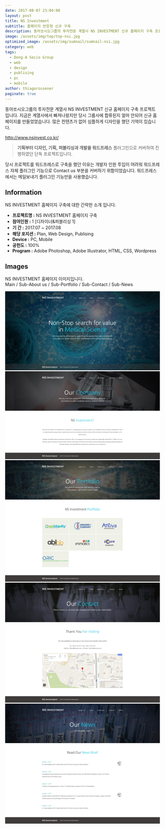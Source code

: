 ```yaml
---
date: 2017-08-07 23:04:08
layout: post
title: NS Investment
subtitle: 홈페이지 반응형 신규 구축
description: 동아쏘시오그룹의 투자전문 계열사 NS INVESTMENT 신규 홈페이지 구축 프로젝트 입니다.
image: /assets/img/top/top-nsi.jpg
optimized_image: /assets/img/sumnail/sumnail-nsi.jpg
category: web
tags:
  - Dong-A Socio Group
  - web
  - design
  - publising
  - pc
  - mobile
author: thiagorossener
paginate: true
---
```


<link rel="stylesheet" href="/assets/css/slick.css">
<link rel="stylesheet" href="/assets/css/slick-theme.css">


동아쏘시오그룹의 투자전문 계열사 NS INVESTMENT 신규 홈페이지 구축 프로젝트 입니다.
지금은 계열사에서 빠져나왔지만 당시 그룹사에 합류된지 얼마 안되어 신규 홈페이지를 만들었었습니다. 
많은 컨텐츠가 없어 심플하게 디자인을 했던 기억이 있습니다.


<a href="http://www.nsinvest.co.kr/" target="_blank">http://www.nsinvest.co.kr/</a>


> **기획부터 디자인, 기획, 퍼블리싱과 개발을 워드프레스** 플러그인으로 커버하여 진행하였던 단독 프로젝트입니다.

당시 프로젝트를 워드프레스로 구축을 했던 이유는 개발자 인원 투입이 어려워 워드프레스 자체 플러그인 기능으로 Contact us 부분을 커버하기 위함이었습니다.
워드프레스에서는 메일보내기 플러그인 기능만을 사용했습니다.



<!--page-->

## Information

NS INVESTMENT 홈페이지 구축에 대한 간략한 소개 입니다.

- **프로젝트명 :** NS INVESTMENT 홈페이지 구축
- **참여인원 :** 1 [디자이너&퍼블리싱 1]
- **기 간 :** 2017.07 ~ 2017.08
- **해당 포지션 :** Plan, Web Design, Publising
- **Device :** PC, Mobile
- **공헌도 :** 100%
- **Program :** Adobe Photoshop, Adobe Illustrator, HTML, CSS, Wordpress


<!--page-->

## Images

NS INVESTMENT 홈페이지 이미지입니다.<br>
Main / Sub-About us / Sub-Portfolio / Sub-Contact / Sub-News

<section class="quotes">
  <div class="bubble">
    <img src="/assets/img/slide/nsi01.jpg" />
  </div>
  <div class="bubble">
    <img src="/assets/img/slide/nsi02.jpg" /> 
  </div>
  <div class="bubble">
    <img src="/assets/img/slide/nsi03.jpg" /> 
  </div>
  <div class="bubble">
    <img src="/assets/img/slide/nsi04.jpg" /> 
  </div>
  <div class="bubble">
    <img src="/assets/img/slide/nsi05.jpg" /> 
  </div>
</section>

<p></p>
<p></p>



<!--page-->



<script type="text/javascript" src="https://cdnjs.cloudflare.com/ajax/libs/jquery/2.1.3/jquery.min.js"></script>
<script type="text/javascript" src="https://cdn.jsdelivr.net/jquery.slick/1.5.0/slick.min.js"></script>

<script>
	$('.quotes').slick({
  dots: true,
  infinite: true,
  autoplay: false,
  autoplaySpeed: 6000,
  speed: 800,
  slidesToShow: 1,
  adaptiveHeight: true
});
$( document ).ready(function() {
$('.no-fouc').removeClass('no-fouc');
});
</script>

















